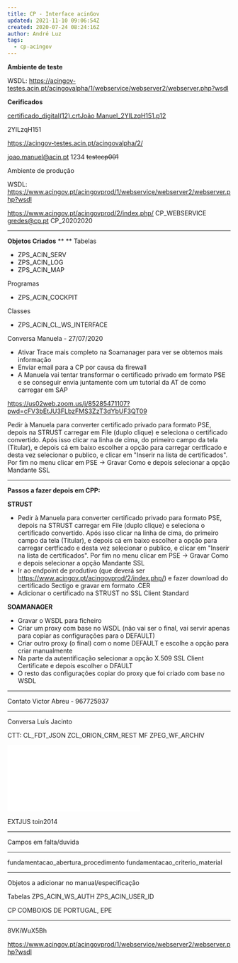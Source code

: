 ```yaml
---
title: CP - Interface acinGov
updated: 2021-11-10 09:06:54Z
created: 2020-07-24 08:24:16Z
author: André Luz
tags:
  - cp-acingov
---
```


**Ambiente de teste**

WSDL: https://acingov-testes.acin.pt/acingovalpha/1/webservice/webserver2/webserver.php?wsdl

**Cerificados**

[certificado_digital(12).crt](certificado_digital(12).crt)[João Manuel_2YILzqH151.p12](Jo_o_Manuel_2YILzqH151.p12)

2YILzqH151

https://acingov-testes.acin.pt/acingovalpha/2/

joao.manuel@acin.pt
1234
<s>testecp001</s>

Ambiente de produção

WSDL: https://www.acingov.pt/acingovprod/1/webservice/webserver2/webserver.php?wsdl

https://www.acingov.pt/acingovprod/2/index.php/
CP_WEBSERVICE
gredes@cp.pt
CP_20202020

* * *

**Objetos Criados**
**
**
Tabelas

- ZPS_ACIN_SERV
- ZPS_ACIN_LOG
- ZPS_ACIN_MAP

Programas

- ZPS_ACIN_COCKPIT

Classes

- ZPS_ACIN_CL_WS_INTERFACE

Conversa Manuela - 27/07/2020

- Ativar Trace mais completo na Soamanager para ver se obtemos mais informação
- Enviar email para a CP por causa da firewall
- A Manuela vai tentar transformar o certificado privado em formato PSE e se conseguir envia juntamente com um tutorial da AT de como carregar em SAP

https://us02web.zoom.us/j/85285471107?pwd=cFV3bEtJU3FLbzFMS3ZzT3dYbUF3QT09

Pedir à Manuela para converter certificado privado para formato PSE, depois na STRUST carregar em File (duplo clique) e seleciona o certificado convertido. Após isso clicar na linha de cima, do primeiro campo da tela (Titular), e depois cá em baixo escolher a opção para carregar certficado e desta vez selecionar o publico, e clicar em "Inserir na lista de certificados". Por fim no menu clicar em PSE -> Gravar Como e depois selecionar a opção Mandante SSL

* * *

**Passos a fazer depois em CPP:**

**STRUST**

- Pedir à Manuela para converter certificado privado para formato PSE, depois na STRUST carregar em File (duplo clique) e seleciona o certificado convertido. Após isso clicar na linha de cima, do primeiro campo da tela (Titular), e depois cá em baixo escolher a opção para carregar certficado e desta vez selecionar o publico, e clicar em "Inserir na lista de certificados". Por fim no menu clicar em PSE -> Gravar Como e depois selecionar a opção Mandante SSL
- Ir ao endpoint de produtivo (que deverá ser https://www.acingov.pt/acingovprod/2/index.php/) e fazer download do certificado Sectigo e gravar em formato .CER
- Adicionar o certificado na STRUST no SSL Client Standard

**SOAMANAGER**

- Gravar o WSDL para ficheiro
- Criar um proxy com base no WSDL (não vai ser o final, vai servir apenas para copiar as configurações para o DEFAULT)
- Criar outro proxy (o final) com o nome DEFAULT e escolhe a opção para criar manualmente
- Na parte da autentificação selecionar a opção X.509 SSL Client Certificate e depois escolher o DFAULT
- O resto das configurações copiar do proxy que foi criado com base no WSDL

* * *

Contato Victor Abreu - 967725937

* * *

Conversa Luís Jacinto

CTT:
CL_FDT_JSON
ZCL_ORION_CRM_REST
MF ZPEG_WF_ARCHIV

![image_2020_07_28T11_55_05_575Z.png](image_2020_07_28T11_55_05_575Z.p)

EXTJUS
toin2014

* * *

Campos em falta/duvida

* * *

fundamentacao_abertura_procedimento
fundamentacao_criterio_material

* * *

Objetos a adicionar no manual/especificação

Tabelas
ZPS_ACIN_WS_AUTH
ZPS_ACIN_USER_ID

CP COMBOIOS DE PORTUGAL, EPE

* * *

8VKiWuX5Bh

https://www.acingov.pt/acingovprod/1/webservice/webserver2/webserver.php?wsdl